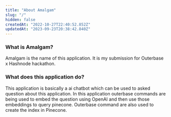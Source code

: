 ```yaml
---
title: "About Amalgam"
slug: "/"
hidden: false
createdAt: "2022-10-27T22:40:52.852Z"
updatedAt: "2023-09-23T20:38:42.840Z"
---
```


### What is Amalgam?

Amalgam is the name of this application. It is my submission for Outerbase x Hashnode hackathon.

### What does this application do?

This application is basically a ai chatbot which can be used to asked question about this application. In this application outerbase commands are being used to embed the question using OpenAI and then use those embeddings to query pinecone. Outerbase command are also used to create the index in Pinecone. 




